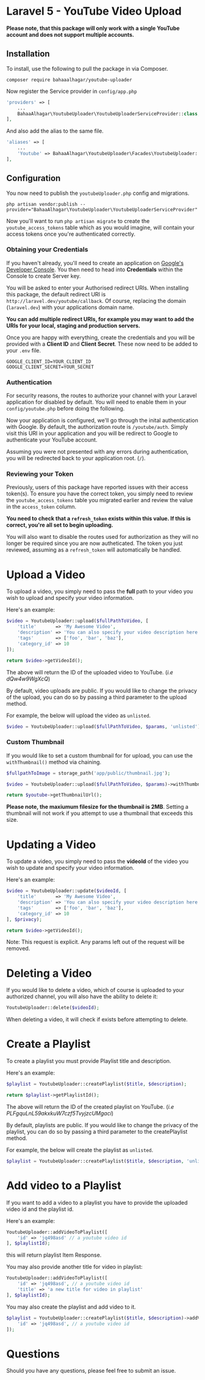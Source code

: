 # Laravel 5 - YouTube Video Upload

**Please note, that this package will only work with a single YouTube account and does not support multiple accounts.**

## Installation

To install, use the following to pull the package in via Composer.

```
composer require bahaaalhagar/youtube-uploader
```

Now register the Service provider in `config/app.php`

```php
'providers' => [
    ...
    BahaaAlhagar\YoutubeUploader\YoutubeUploaderServiceProvider::class,
],
```

And also add the alias to the same file.

```php
'aliases' => [
    ...
    'Youtube' => BahaaAlhagar\YoutubeUploader\Facades\YoutubeUploader::class,
],
```

## Configuration

You now need to publish the `youtubeUploader.php` config and migrations.

```
php artisan vendor:publish --provider="BahaaAlhagar\YoutubeUploader\YoutubeUploaderServiceProvider"
```

Now you'll want to run `php artisan migrate` to create the `youtube_access_tokens` table which as you would imagine, will contain your access tokens once you're authenticated correctly.

### Obtaining your Credentials

If you haven't already, you'll need to create an application on [Google's Developer Console](https://console.developers.google.com/project). You then need to head into **Credentials** within the Console to create Server key.

You will be asked to enter your Authorised redirect URIs. When installing this package, the default redirect URI is `http://laravel.dev/youtube/callback`. Of course, replacing the domain (`laravel.dev`) with your applications domain name.

**You can add multiple redirect URIs, for example you may want to add the URIs for your local, staging and production servers.**

Once you are happy with everything, create the credentials and you will be provided with a **Client ID** and **Client Secret**. These now need to be added to your `.env` file.

```
GOOGLE_CLIENT_ID=YOUR_CLIENT_ID
GOOGLE_CLIENT_SECRET=YOUR_SECRET
```

### Authentication

For security reasons, the routes to authorize your channel with your Laravel application for disabled by default. You will need to enable them in your `config/youtube.php` before doing the following.

Now your application is configured, we'll go through the inital authentication with Google. By default, the authorization route is `/youtube/auth`. Simply visit this URI in your application and you will be redirect to Google to authenticate your YouTube account.

Assuming you were not presented with any errors during authentication, you will be redirected back to your application root. (`/`).

### Reviewing your Token

Previously, users of this package have reported issues with their access token(s). To ensure you have the correct token, you simply need to review the `youtube_access_tokens` table you migrated earlier and review the value in the `access_token` column.

**You need to check that a `refresh_token` exists within this value. If this is correct, you're all set to begin uploading.**

You will also want to disable the routes used for authorization as they will no longer be required since you are now autheticated. The token you just reviewed, assuming as a `refresh_token` will automatically be handled. 

# Upload a Video

To upload a video, you simply need to pass the **full** path to your video you wish to upload and specify your video information.

Here's an example:

```php
$video = YoutubeUploader::upload($fullPathToVideo, [
    'title'       => 'My Awesome Video',
    'description' => 'You can also specify your video description here.',
    'tags'	      => ['foo', 'bar', 'baz'],
    'category_id' => 10
]);

return $video->getVideoId();
```

The above will return the ID of the uploaded video to YouTube. (*i.e dQw4w9WgXcQ*)

By default, video uploads are public. If you would like to change the privacy of the upload, you can do so by passing a third parameter to the upload method.

For example, the below will upload the video as `unlisted`.

```php
$video = YoutubeUploader::upload($fullPathToVideo, $params, 'unlisted');
```

### Custom Thumbnail

If you would like to set a custom thumbnail for for upload, you can use the `withThumbnail()` method via chaining.

```php
$fullpathToImage = storage_path('app/public/thumbnail.jpg');

$video = YoutubeUploader::upload($fullPathToVideo, $params)->withThumbnail($fullpathToImage);

return $youtube->getThumbnailUrl();
```

**Please note, the maxiumum filesize for the thumbnail is 2MB**. Setting a thumbnail will not work if you attempt to use a thumbnail that exceeds this size.

# Updating a Video

To update a video, you simply need to pass the **videoId** of the video you wish to update and specify your video information.

Here's an example:

```php
$video = YoutubeUploader::update($videoId, [
    'title'       => 'My Awesome Video',
    'description' => 'You can also specify your video description here.',
    'tags'	      => ['foo', 'bar', 'baz'],
    'category_id' => 10
], $privacy);

return $video->getVideoId();
```

Note: This request is explicit. Any params left out of the request will be removed.

# Deleting a Video

If you would like to delete a video, which of course is uploaded to your authorized channel, you will also have the ability to delete it:

```php
YoutubeUploader::delete($videoId);
```

When deleting a video, it will check if exists before attempting to delete.


# Create a Playlist

To create a playlist you must provide Playlist title and description.

Here's an example:

```php
$playlist = YoutubeUploader::createPlaylist($title, $description);

return $playlist->getPlaylistId();
```

The above will return the ID of the created playlist on YouTube. (*i.e PLFgquLnL59akxkuW7czf5TvyjzcUMgaci*)

By default, playlists are public. If you would like to change the privacy of the playlist, you can do so by passing a third parameter to the createPlaylist method.

For example, the below will create the playlist as `unlisted`.

```php
$playlist = YoutubeUploader::createPlaylist($title, $description, 'unlisted');
```

# Add video to a Playlist

If you want to add a video to a playlist you have to provide the uploaded video id and the playlist id.

Here's an example:

```php
YoutubeUploader::addVideoToPlaylist([
	'id' => 'jq498asd' // a youtube video id
], $playlistId);
```

this will return playlist Item Response.

You may also provide another title for video in playlist:

```php
YoutubeUploader::addVideoToPlaylist([
	'id' => 'jq498asd', // a youtube video id
	'title' => 'a new title for video in playlist'
], $playlistId);
```

You may also create the playlist and add video to it.

```php
$playlist = YoutubeUploader::createPlaylist($title, $description)->addVideoToPlaylist([
	'id' => 'jq498asd', // a youtube video id
]);
```

# Questions

Should you have any questions, please feel free to submit an issue.
